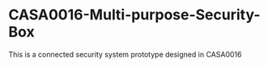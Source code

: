 # CASA0016-Multi-purpose-Security-Box
This is a connected security system prototype designed in CASA0016
